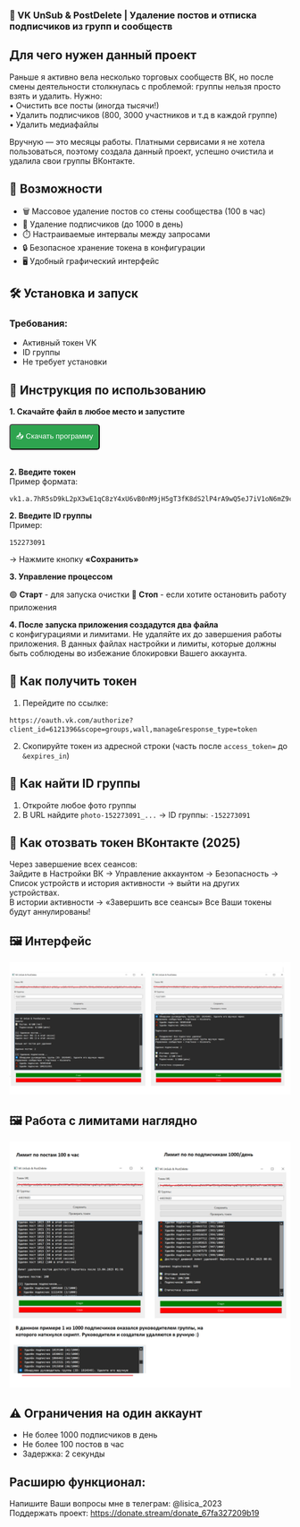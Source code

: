 ### 🧹 VK UnSub & PostDelete | Удаление постов и отписка подписчиков из групп и сообществ

## Для чего нужен данный проект
Раньше я активно вела несколько торговых сообществ ВК, но после смены деятельности столкнулась с проблемой: группы нельзя просто взять и удалить. Нужно:  
• Очистить все посты (иногда тысячи!)  
• Удалить подписчиков (800, 3000 участников и т.д в каждой группе)  
• Удалить медиафайлы  

Вручную — это месяцы работы. Платными сервисами я не хотела пользоваться, поэтому создала данный проект, успешно очистила и удалила свои группы ВКонтакте. 

## 🌟 Возможности

- 🗑️ Массовое удаление постов со стены сообщества (100 в час)
- 👥 Удаление подписчиков (до 1000 в день)
- ⏱️ Настраиваемые интервалы между запросами
- 🔒 Безопасное хранение токена в конфигурации
- 🖥️ Удобный графический интерфейс

## 🛠️ Установка и запуск

### Требования:
- Активный токен VK
- ID группы
- Не требует установки

## 🚀 Инструкция по использованию

**1. Скачайте файл в любое место и запустите**  

<a href="https://lisica050521.github.io/Python-VK-UnSub-PostDelete-Releases/VK%20UnSub%20%26%20PostDelete.exe" download="VK-UnSub-PostDelete.exe">
  <button style="background:#2ea44f; color:white; padding:10px; border-radius:5px;">
    📥 Скачать программу
  </button>
</a>
<br><br>

**2. Введите токен**  
Пример формата:
```
vk1.a.7hR5sD9kL2pX3wE1qC8zY4xU6vB0nM9jH5gT3fK8dS2lP4rA9wQ5eJ7iV1oN6mZ9cX2yU4bR0tD5fG8hS3jK6lL9pO4aQ7wE2iI5uY0
   ```
**2. Введите ID группы**  
   Пример:
   ```
   152273091
   ```
   → Нажмите кнопку **«Сохранить»**  

**3. Управление процессом**  

   🟢 **Старт** - для запуска очистки
   🔴 **Стоп** - если хотите остановить работу приложения

**4. После запуска приложения создадутся два файла**  
с конфигурациями и лимитами. Не удаляйте их до завершения работы приложения. В данных файлах настройки и лимиты, которые должны быть соблюдены во избежание блокировки Вашего аккаунта.

## 🔐 Как получить токен
1. Перейдите по ссылке:
```
https://oauth.vk.com/authorize?client_id=6121396&scope=groups,wall,manage&response_type=token
```
2. Скопируйте токен из адресной строки (часть после `access_token=` до `&expires_in`)

## 📌 Как найти ID группы
1. Откройте любое фото группы
2. В URL найдите `photo-152273091_...` → ID группы: `-152273091`

## 📌 Как отозвать токен ВКонтакте (2025)
Через завершение всех сеансов:  
Зайдите в Настройки ВК → Управление аккаунтом → Безопасность  → 
Список устройств и история активности → выйти на других устройствах.  
В истории активности → «Завершить все сеансы» 
Все Ваши токены будут аннулированы!

## 🖼️ Интерфейс
![Интерфейс](https://raw.githubusercontent.com/Lisica050521/Python-VK-UnSub-PostDelete/master/images/interface.png)

## 🖼️ Работа с лимитами наглядно
![Интерфейс](https://raw.githubusercontent.com/Lisica050521/Python-VK-UnSub-PostDelete/master/images/limits.png)

## ⚠️ Ограничения на один аккаунт
- Не более 1000 подписчиков в день
- Не более 100 постов в час
- Задержка: 2 секунды

## Расширю функционал: 
Напишите Ваши вопросы мне в телеграм: @lisica_2023  
Поддержать проект: https://donate.stream/donate_67fa327209b19